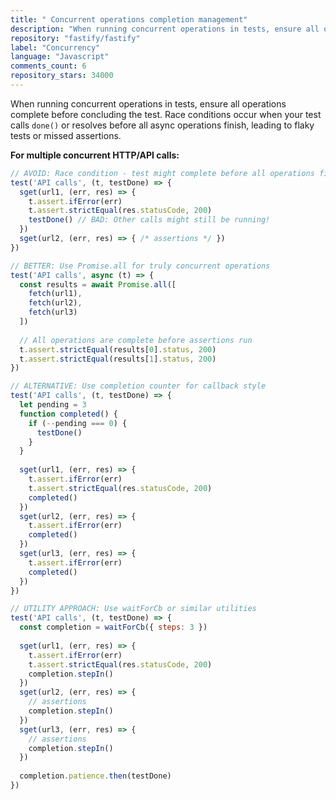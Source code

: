 ```yaml
---
title: " Concurrent operations completion management"
description: "When running concurrent operations in tests, ensure all operations complete before concluding the test. Race conditions occur when your test calls done() or resolves before all async operations finish, leading to flaky tests or missed assertions."
repository: "fastify/fastify"
label: "Concurrency"
language: "Javascript"
comments_count: 6
repository_stars: 34000
---
```


When running concurrent operations in tests, ensure all operations complete before concluding the test. Race conditions occur when your test calls `done()` or resolves before all async operations finish, leading to flaky tests or missed assertions.

**For multiple concurrent HTTP/API calls:**
```javascript
// AVOID: Race condition - test might complete before all operations finish
test('API calls', (t, testDone) => {
  sget(url1, (err, res) => {
    t.assert.ifError(err)
    t.assert.strictEqual(res.statusCode, 200)
    testDone() // BAD: Other calls might still be running!
  })
  sget(url2, (err, res) => { /* assertions */ })
})

// BETTER: Use Promise.all for truly concurrent operations
test('API calls', async (t) => {
  const results = await Promise.all([
    fetch(url1),
    fetch(url2),
    fetch(url3)
  ])
  
  // All operations are complete before assertions run
  t.assert.strictEqual(results[0].status, 200)
  t.assert.strictEqual(results[1].status, 200)
})

// ALTERNATIVE: Use completion counter for callback style
test('API calls', (t, testDone) => {
  let pending = 3
  function completed() {
    if (--pending === 0) {
      testDone()
    }
  }
  
  sget(url1, (err, res) => {
    t.assert.ifError(err)
    t.assert.strictEqual(res.statusCode, 200)
    completed()
  })
  sget(url2, (err, res) => {
    t.assert.ifError(err)
    completed()
  })
  sget(url3, (err, res) => {
    t.assert.ifError(err)
    completed()
  })
})

// UTILITY APPROACH: Use waitForCb or similar utilities
test('API calls', (t, testDone) => {
  const completion = waitForCb({ steps: 3 })
  
  sget(url1, (err, res) => {
    t.assert.ifError(err)
    t.assert.strictEqual(res.statusCode, 200)
    completion.stepIn()
  })
  sget(url2, (err, res) => {
    // assertions
    completion.stepIn()
  })
  sget(url3, (err, res) => {
    // assertions
    completion.stepIn()
  })
  
  completion.patience.then(testDone)
})
```